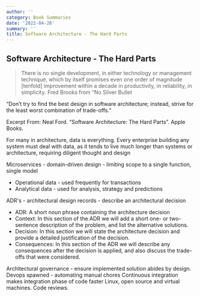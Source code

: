 ```yaml
---
author: ''
category: Book Summaries
date: '2022-04-26'
summary: ''
title: Software Architecture - The Hard Parts
---
```


## Software Architecture - The Hard Parts

> There is no single development, in either technology or management technique, which by itself promises even one order of magnitude [tenfold] improvement within a decade in productivity, in reliability, in simplicity.
Fred Brooks from “No Silver Bullet

“Don’t try to find the best design in software architecture; instead, strive for the least worst combination of trade-offs.”

Excerpt From: Neal Ford. “Software Architecture: The Hard Parts”. Apple Books. 

For many in architecture, data is everything. Every enterprise building any system must deal with data, as it tends to live much longer than systems or architecture, requiring diligent thought and design

Microservices - domain-driven design - limiting scope to a single function, single model

* Operational data - used frequently for transactions
* Analytical data - used for analysis, strategy and predictions

ADR's - architectural design records - describe an architectural decision

* ADR: A short noun phrase containing the architecture decision
* Context: In this section of the ADR we will add a short one- or two-sentence description of the problem, and list the alternative solutions.
* Decision: In this section we will state the architecture decision and provide a detailed justification of the decision.
* Consequences: In this section of the ADR we will describe any consequences after the decision is applied, and also discuss the trade-offs that were considered.

Architectural governance - ensure implemented solution abides by design.
Devops spawned - automating manual chores
Continuous integration makes integration phase of code faster
Linux, open source and virtual machines.
Code reviews.



